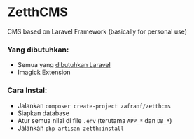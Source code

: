 # ZetthCMS
CMS based on Laravel Framework (basically for personal use)

### Yang dibutuhkan:
- Semua yang [dibutuhkan Laravel](https://laravel.com/docs/6.x#server-requirements)
- Imagick Extension

### Cara Instal:
- Jalankan `composer create-project zafranf/zetthcms`
- Siapkan database
- Atur semua nilai di file `.env` (terutama `APP_*` dan `DB_*`)
- Jalankan `php artisan zetth:install`